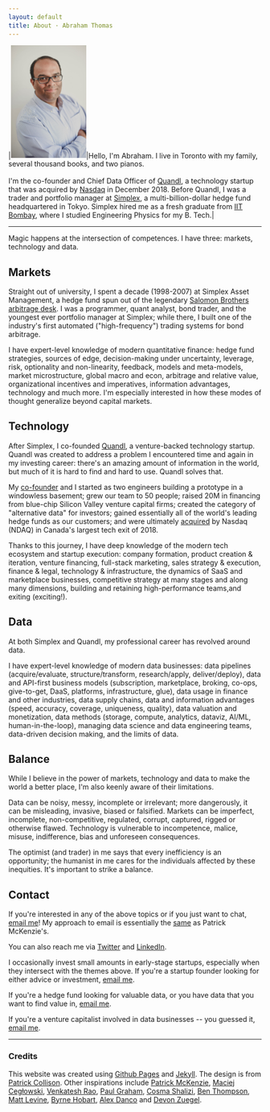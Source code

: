 ```yaml
---
layout: default
title: About · Abraham Thomas
---
```


|<img style="width:150px" src="/assets/img/Abraham-Thomas.jpg">|Hello, I'm Abraham.  I live in Toronto with my family, several thousand books, and two pianos.<br/><br/>I'm the co-founder and Chief Data Officer of [Quandl](https://www.quandl.com), a technology startup that was acquired by [Nasdaq](http://www.nasdaq.com) in December 2018.  Before Quandl, I was a trader and portfolio manager at [Simplex](https://www.simplexasset.com), a multi-billion-dollar  hedge fund headquartered in Tokyo.  Simplex hired me as a fresh graduate from [IIT Bombay](http://www.iitb.ac.in), where I studied Engineering Physics for my B. Tech.|  


----

Magic happens at the intersection of competences.  I have three: markets, technology and data.

## Markets

Straight out of university, I spent a decade (1998-2007) at Simplex Asset Management, a hedge fund spun out of the legendary [Salomon Brothers arbitrage desk](https://en.wikipedia.org/wiki/Liar%27s_Poker).  I was a programmer, quant analyst, bond trader, and the youngest ever portfolio manager at Simplex; while there, I built one of the industry's first automated ("high-frequency") trading systems for bond arbitrage.  

I have expert-level knowledge of modern quantitative finance: hedge fund strategies, sources of edge, decision-making under uncertainty, leverage, risk, optionality and non-linearity, feedback, models and meta-models, market microstructure, global macro and econ, arbitrage and relative value, organizational incentives and imperatives, information advantages, technology and much more.  I'm especially interested in how these modes of thought generalize beyond capital markets.

## Technology

After Simplex, I co-founded [Quandl](https://www.quandl.com), a venture-backed technology startup.  Quandl was created to address a problem I encountered time and again in my investing career: there's an amazing amount of information in the world, but much of it is hard to find and hard to use.  Quandl solves that.  

My [co-founder](https://www.linkedin.com/in/tammerkamel) and I started as two engineers building a prototype in a windowless basement; grew our team to 50 people; raised 20M in financing from blue-chip Silicon Valley venture capital firms; created the category of "alternative data" for investors; gained essentially all of the world's leading hedge funds as our customers; and were ultimately [acquired](https://blog.quandl.com/quandl-the-next-chapter) by Nasdaq (NDAQ) in Canada's largest tech exit of 2018.  

Thanks to this journey, I have deep knowledge of the modern tech ecosystem and startup execution: company formation, product creation & iteration, venture financing, full-stack marketing, sales strategy & execution, finance & legal, technology & infrastructure, the dynamics of SaaS and marketplace businesses, competitive strategy at many stages and along many dimensions, building and retaining high-performance teams,and exiting (exciting!).

## Data

At both Simplex and Quandl, my professional career has revolved around data.

I have expert-level knowledge of modern data businesses: data pipelines (acquire/evaluate, structure/transform, research/apply, deliver/deploy), data and API-first business models (subscription, marketplace, broking, co-ops, give-to-get, DaaS, platforms, infrastructure, glue), data usage in finance and other industries, data supply chains, data and information advantages (speed, accuracy, coverage, uniqueness, quality), data valuation and monetization, data methods (storage, compute, analytics, dataviz, AI/ML, human-in-the-loop), managing data science and data engineering teams, data-driven decision making, and the limits of data.

## Balance

While I believe in the power of markets, technology and data to make the world a better place, I'm also keenly aware of their limitations. 

Data can be noisy, messy, incomplete or irrelevant; more dangerously, it can be misleading, invasive, biased or falsified.  Markets can be imperfect, incomplete, non-competitive, regulated, corrupt, captured, rigged or otherwise flawed.  Technology is vulnerable to incompetence, malice, misuse, indifference, bias and unforeseen consequences.  

The optimist (and trader) in me says that every inefficiency is an opportunity; the humanist in me cares for the individuals affected by these inequities.  It's important to strike a balance.

## Contact

If you're interested in any of the above topics or if you just want to chat, [email me]!   My approach to email is essentially the [same](https://www.kalzumeus.com/standing-invitation) as Patrick McKenzie's.

You can also reach me via [Twitter](https://twitter.com/athomasq) and [LinkedIn](https://www.linkedin.com/in/athomasq).

I occasionally invest small amounts in early-stage startups, especially when they intersect with the themes above.  If you're a startup founder looking for either advice or investment, [email me].

If you're a hedge fund looking for valuable data, or you have data that you want to find value in, [email me].

If you're a venture capitalist involved in data businesses -- you guessed it, [email me].

----

### Credits 

This website was created using [Github Pages] and [Jekyll].  The design is from [Patrick Collison].  Other inspirations include [Patrick McKenzie], [Maciej Cegłowski], [Venkatesh Rao], [Paul Graham], [Cosma Shalizi], [Ben Thompson], [Matt Levine], [Byrne Hobart], [Alex Danco] and [Devon Zuegel]. 

[Github Pages]: https://pages.github.com/
[Jekyll]: https://jekyllrb.com/
[Patrick Collison]: https://patrickcollison.com/about
[Patrick McKenzie]: https://www.kalzumeus.com/about/ 
[Maciej Cegłowski]: https://idlewords.com/about.htm
[Venkatesh Rao]: https://www.ribbonfarm.com/about/ 
[Paul Graham]: http://www.paulgraham.com/articles.html
[Cosma Shalizi]: http://bactra.org/ 
[Ben Thompson]: https://stratechery.com/about/ 
[Matt Levine]: https://twitter.com/matt_levine
[Byrne Hobart]: https://medium.com/@byrnehobart
[Alex Danco]: https://alexdanco.com/
[Devon Zuegel]: https://devonzuegel.com/page/about-me 

[email me]: mailto:athos1@gmail.com 